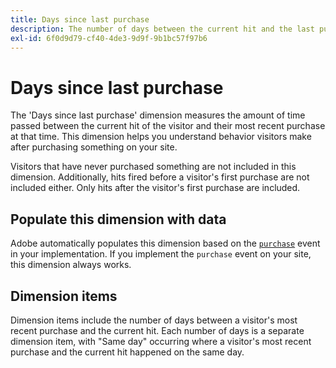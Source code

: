 ```yaml
---
title: Days since last purchase
description: The number of days between the current hit and the last purchase that they made.
exl-id: 6f0d9d79-cf40-4de3-9d9f-9b1bc57f97b6
---
```

# Days since last purchase

The 'Days since last purchase' dimension measures the amount of time passed between the current hit of the visitor and their most recent purchase at that time. This dimension helps you understand behavior visitors make after purchasing something on your site.

Visitors that have never purchased something are not included in this dimension. Additionally, hits fired before a visitor's first purchase are not included either. Only hits after the visitor's first purchase are included.

## Populate this dimension with data

Adobe automatically populates this dimension based on the [`purchase`](/help/implement/vars/page-vars/events/event-purchase.md) event in your implementation. If you implement the `purchase` event on your site, this dimension always works.

## Dimension items

Dimension items include the number of days between a visitor's most recent purchase and the current hit. Each number of days is a separate dimension item, with "Same day" occurring where a visitor's most recent purchase and the current hit happened on the same day.
